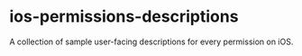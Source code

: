 # ios-permissions-descriptions
A collection of sample user-facing descriptions for every permission on iOS.
